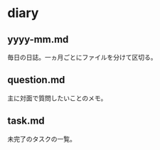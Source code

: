 # diary

## yyyy-mm.md
毎日の日誌。一ヵ月ごとにファイルを分けて区切る。

## question.md
主に対面で質問したいことのメモ。

## task.md
未完了のタスクの一覧。
